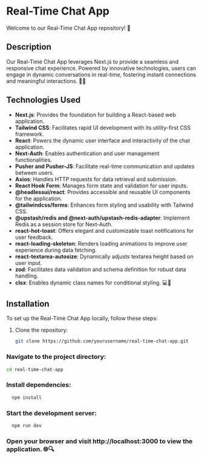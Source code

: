 # Real-Time Chat App

Welcome to our Real-Time Chat App repository! 🚀

## Description
Our Real-Time Chat App leverages Next.js to provide a seamless and responsive chat experience. Powered by innovative technologies, users can engage in dynamic conversations in real-time, fostering instant connections and meaningful interactions. 💬✨

## Technologies Used
- **Next.js**: Provides the foundation for building a React-based web application.
- **Tailwind CSS**: Facilitates rapid UI development with its utility-first CSS framework.
- **React**: Powers the dynamic user interface and interactivity of the chat application.
- **Next-Auth**: Enables authentication and user management functionalities.
- **Pusher and Pusher-JS**: Facilitate real-time communication and updates between users.
- **Axios**: Handles HTTP requests for data retrieval and submission.
- **React Hook Form**: Manages form state and validation for user inputs.
- **@headlessui/react**: Provides accessible and reusable UI components for the application.
- **@tailwindcss/forms**: Enhances form styling and usability with Tailwind CSS.
- **@upstash/redis and @next-auth/upstash-redis-adapter**: Implement Redis as a session store for Next-Auth.
- **react-hot-toast**: Offers elegant and customizable toast notifications for user feedback.
- **react-loading-skeleton**: Renders loading animations to improve user experience during data fetching.
- **react-textarea-autosize**: Dynamically adjusts textarea height based on user input.
- **zod**: Facilitates data validation and schema definition for robust data handling.
- **clsx**: Enables dynamic class names for conditional styling. 💻🎨

## Installation
To set up the Real-Time Chat App locally, follow these steps:
1. Clone the repository:
   ```bash
   git clone https://github.com/yourusername/real-time-chat-app.git
   ```

### Navigate to the project directory:
   ```bash
   cd real-time-chat-app
   ```

### Install dependencies:
 ```bash
   npm install
   ```
### Start the development server:
 ```bash
   npm run dev
   ```
### Open your browser and visit http://localhost:3000 to view the application. 🌐🔍
